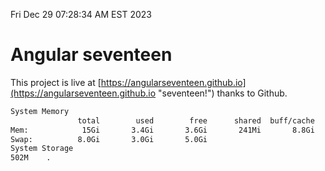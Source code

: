 Fri Dec 29 07:28:34 AM EST 2023

# Angular seventeen


This project is live at [https://angularseventeen.github.io](https://angularseventeen.github.io "seventeen!") thanks to Github.

```bash
System Memory
               total        used        free      shared  buff/cache   available
Mem:            15Gi       3.4Gi       3.6Gi       241Mi       8.8Gi        11Gi
Swap:          8.0Gi       3.0Gi       5.0Gi
System Storage
502M	.
```
